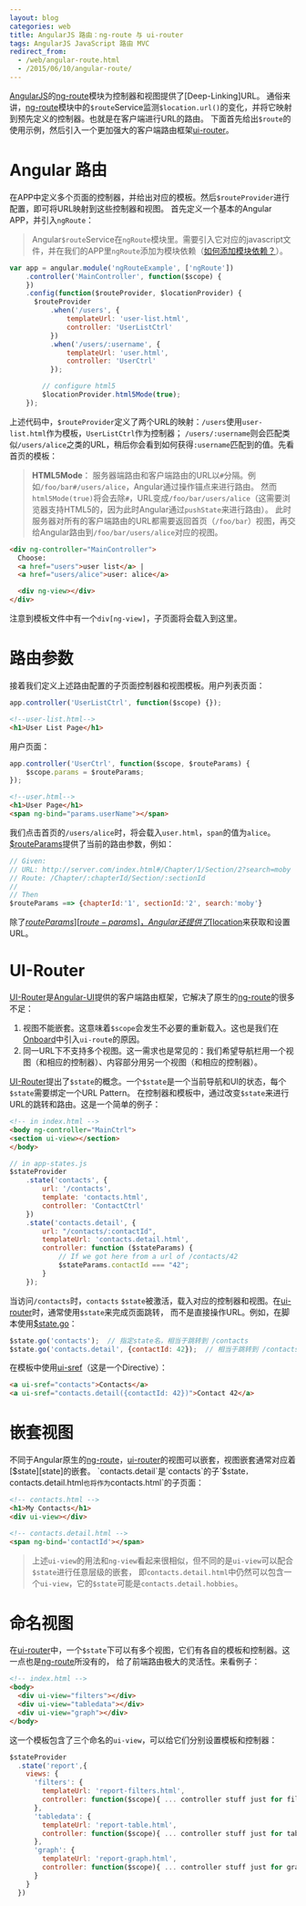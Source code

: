 ```yaml
---
layout: blog 
categories: web
title: AngularJS 路由：ng-route 与 ui-router
tags: AngularJS JavaScript 路由 MVC
redirect_from:
  - /web/angular-route.html
  - /2015/06/10/angular-route/
---
```


[AngularJS][angular]的[ng-route][ng-route]模块为控制器和视图提供了[Deep-Linking]URL。
通俗来讲，[ng-route][ng-route]模块中的`$route`Service监测`$location.url()`的变化，并将它映射到预先定义的控制器。也就是在客户端进行URL的路由。
下面首先给出`$route`的使用示例，然后引入一个更加强大的客户端路由框架[ui-router][ui-router]。

# Angular 路由

在APP中定义多个页面的控制器，并给出对应的模板。然后`$routeProvider`进行配置，即可将URL映射到这些控制器和视图。
首先定义一个基本的Angular APP，并引入`ngRoute`：

> Angular`$route`Service在`ngRoute`模块里。需要引入它对应的javascript文件，并在我们的APP里`ngRoute`添加为模块依赖（[如何添加模块依赖？][module]）。

```javascript
var app = angular.module('ngRouteExample', ['ngRoute'])
    .controller('MainController', function($scope) {
    })
    .config(function($routeProvider, $locationProvider) {
      $routeProvider
          .when('/users', {
              templateUrl: 'user-list.html',
              controller: 'UserListCtrl'
          })
          .when('/users/:username', {
              templateUrl: 'user.html',
              controller: 'UserCtrl'
          });

        // configure html5
        $locationProvider.html5Mode(true);
    });
```

上述代码中，`$routeProvider`定义了两个URL的映射：`/users`使用`user-list.html`作为模板，`UserListCtrl`作为控制器；
`/users/:username`则会匹配类似`/users/alice`之类的URL，稍后你会看到如何获得`:username`匹配到的值。先看首页的模板：

> **HTML5Mode**： 服务器端路由和客户端路由的URL以`#`分隔。例如`/foo/bar#/users/alice`，Angular通过操作锚点来进行路由。
> 然而`html5Mode(true)`将会去除`#`，URL变成`/foo/bar/users/alice`（这需要浏览器支持HTML5的，因为此时Angular通过`pushState`来进行路由）。
> 此时服务器对所有的客户端路由的URL都需要返回首页（`/foo/bar`）视图，再交给Angular路由到`/foo/bar/users/alice`对应的视图。

```html
<div ng-controller="MainController">
  Choose:
  <a href="users">user list</a> |
  <a href="users/alice">user: alice</a>

  <div ng-view></div>
</div>
```

注意到模板文件中有一个`div[ng-view]`，子页面将会载入到这里。

<!--more-->

# 路由参数

接着我们定义上述路由配置的子页面控制器和视图模板。用户列表页面：

```javascript
app.controller('UserListCtrl', function($scope) {});
```

```html
<!--user-list.html-->
<h1>User List Page</h1>
```

用户页面：

```javascript
app.controller('UserCtrl', function($scope, $routeParams) {
    $scope.params = $routeParams;
});
```

```html
<!--user.html-->
<h1>User Page</h1>
<span ng-bind="params.userName"></span>
```

我们点击首页的`/users/alice`时，将会载入`user.html`，`span`的值为`alice`。[$routeParams][route-params]提供了当前的路由参数，例如：

```javascript
// Given:
// URL: http://server.com/index.html#/Chapter/1/Section/2?search=moby
// Route: /Chapter/:chapterId/Section/:sectionId
//
// Then
$routeParams ==> {chapterId:'1', sectionId:'2', search:'moby'}
```

除了[$routeParams][route-params]，Angular还提供了[$location][location]来获取和设置URL。

# UI-Router

[UI-Router][ui-router]是[Angular-UI][angular-ui]提供的客户端路由框架，它解决了原生的[ng-route][ng-route]的很多不足：

1. 视图不能嵌套。这意味着`$scope`会发生不必要的重新载入。这也是我们在[Onboard][onboard]中引入`ui-route`的原因。
2. 同一URL下不支持多个视图。这一需求也是常见的：我们希望导航栏用一个视图（和相应的控制器）、内容部分用另一个视图（和相应的控制器）。

[UI-Router][ui-router]提出了`$state`的概念。一个`$state`是一个当前导航和UI的状态，每个`$state`需要绑定一个URL Pattern。
在控制器和模板中，通过改变`$state`来进行URL的跳转和路由。这是一个简单的例子：

```html
<!-- in index.html -->
<body ng-controller="MainCtrl">
<section ui-view></section>
</body>
```

```javascript
// in app-states.js
$stateProvider
    .state('contacts', {
        url: '/contacts',
        template: 'contacts.html',
        controller: 'ContactCtrl'
    })
    .state('contacts.detail', {
        url: "/contacts/:contactId",
        templateUrl: 'contacts.detail.html',
        controller: function ($stateParams) {
            // If we got here from a url of /contacts/42
            $stateParams.contactId === "42";
        }
    });
```

当访问`/contacts`时，`contacts` `$state`被激活，载入对应的控制器和视图。在[ui-router][ui-router]时，通常使用`$state`来完成页面跳转，
而不是直接操作URL。例如，在脚本使用[$state.go][go]：

```javascript
$state.go('contacts');  // 指定state名，相当于跳转到 /contacts
$state.go('contacts.detail', {contactId: 42});  // 相当于跳转到 /contacts/42
```

在模板中使用[ui-sref][sref]（这是一个Directive）：

```html
<a ui-sref="contacts">Contacts</a>
<a ui-sref="contacts.detail({contactId: 42})">Contact 42</a>
```

# 嵌套视图

不同于Angular原生的[ng-route][ng-route]，[ui-router][ui-router]的视图可以嵌套，视图嵌套通常对应着[$state][state]的嵌套。
`contacts.detail`是`contacts`的子`$state`，`contacts.detail.html`也将作为`contacts.html`的子页面：

```html
<!-- contacts.html -->
<h1>My Contacts</h1>
<div ui-view></div>
```

```html
<!-- contacts.detail.html -->
<span ng-bind='contactId'></span>
```

> 上述`ui-view`的用法和`ng-view`看起来很相似，但不同的是`ui-view`可以配合`$state`进行任意层级的嵌套，
> 即`contacts.detail.html`中仍然可以包含一个`ui-view`，它的`$state`可能是`contacts.detail.hobbies`。

# 命名视图

在[ui-router][ui-router]中，一个`$state`下可以有多个视图，它们有各自的模板和控制器。这一点也是[ng-route][ng-route]所没有的，
给了前端路由极大的灵活性。来看例子：

```html
<!-- index.html -->
<body>
  <div ui-view="filters"></div>
  <div ui-view="tabledata"></div>
  <div ui-view="graph"></div>
</body>
```

这一个模板包含了三个命名的`ui-view`，可以给它们分别设置模板和控制器：

```javascript
$stateProvider
  .state('report',{
    views: {
      'filters': {
        templateUrl: 'report-filters.html',
        controller: function($scope){ ... controller stuff just for filters view ... }
      },
      'tabledata': {
        templateUrl: 'report-table.html',
        controller: function($scope){ ... controller stuff just for tabledata view ... }
      },
      'graph': {
        templateUrl: 'report-graph.html',
        controller: function($scope){ ... controller stuff just for graph view ... }
      }
    }
  })
```

[state]: http://angular-ui.github.io/ui-router/site/#/api/ui.router.state.$state
[sref]: https://github.com/angular-ui/ui-router/wiki/Quick-Reference#ui-sref
[go]: https://github.com/angular-ui/ui-router/wiki/Quick-Reference#stategoto--toparams--options
[onboard]: https://onboard.cn
[angular-ui]: https://github.com/angular-ui
[route-params]: http://docs.angularjs.cn/api/ngRoute/service/$routeParams
[location]: http://docs.angularjs.cn/api/ng/service/$location
[ng-route]: http://docs.angularjs.cn/api/ngRoute/service/$route
[module]: /web/angular-module.html
[ui-router]: https://github.com/angular-ui/ui-router
[angular]: https://docs.angularjs.org
[dl]: http://en.wikipedia.org/wiki/Deep_linking